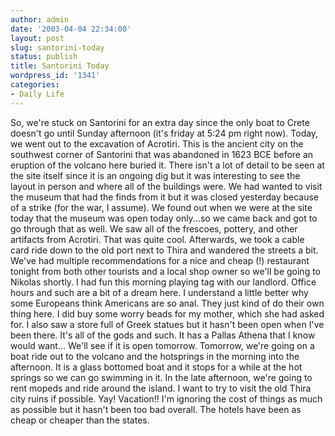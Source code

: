 ```yaml
---
author: admin
date: '2003-04-04 22:34:00'
layout: post
slug: santorini-today
status: publish
title: Santorini Today
wordpress_id: '1341'
categories:
- Daily Life
---
```


So, we're stuck on Santorini for an extra day since the only boat to
Crete doesn't go until Sunday afternoon (it's friday at 5:24 pm right
now). Today, we went out to the excavation of Acrotiri. This is the
ancient city on the southwest corner of Santorini that was abandoned in
1623 BCE before an eruption of the volcano here buried it. There isn't a
lot of detail to be seen at the site itself since it is an ongoing dig
but it was interesting to see the layout in person and where all of the
buildings were. We had wanted to visit the museum that had the finds
from it but it was closed yesterday because of a strike (for the war, I
assume). We found out when we were at the site today that the museum was
open today only...so we came back and got to go through that as well. We
saw all of the frescoes, pottery, and other artifacts from Acrotiri.
That was quite cool. Afterwards, we took a cable card ride down to the
old port next to Thira and wandered the streets a bit. We've had
multiple recommendations for a nice and cheap (!) restaurant tonight
from both other tourists and a local shop owner so we'll be going to
Nikolas shortly. I had fun this morning playing tag with our landlord.
Office hours and such are a bit of a dream here. I understand a little
better why some Europeans think Americans are so anal. They just kind of
do their own thing here. I did buy some worry beads for my mother, which
she had asked for. I also saw a store full of Greek statues but it
hasn't been open when I've been there. It's all of the gods and such. It
has a Pallas Athena that I know would want... We'll see if it is open
tomorrow. Tomorrow, we're going on a boat ride out to the volcano and
the hotsprings in the morning into the afternoon. It is a glass bottomed
boat and it stops for a while at the hot springs so we can go swimming
in it. In the late afternoon, we're going to rent mopeds and ride around
the island. I want to try to visit the old Thira city ruins if possible.
Yay! Vacation!! I'm ignoring the cost of things as much as possible but
it hasn't been too bad overall. The hotels have been as cheap or cheaper
than the states.
